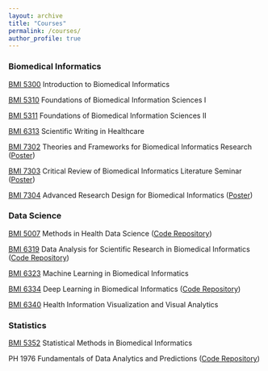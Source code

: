```yaml
---
layout: archive
title: "Courses"
permalink: /courses/
author_profile: true
---
```


### Biomedical Informatics

[BMI 5300](https://sbmi.uth.edu/current-students/catalog-of-courses-bmi/bmi-5300.htm) Introduction to Biomedical Informatics

[BMI 5310](https://sbmi.uth.edu/current-students/catalog-of-courses-bmi/bmi-5310.htm) Foundations of Biomedical Information Sciences I

[BMI 5311](https://sbmi.uth.edu/current-students/catalog-of-courses-bmi/bmi-5311.htm) Foundations of Biomedical Information Sciences II

[BMI 6313](https://sbmi.uth.edu/current-students/catalog-of-courses-bmi/bmi-6313.htm) Scientific Writing in Healthcare

[BMI 7302](https://sbmi.uth.edu/current-students/catalog-of-courses-bmi/bmi-7302.htm) Theories and Frameworks for Biomedical Informatics Research ([Poster](/files/7302Poster.pdf))

[BMI 7303](https://sbmi.uth.edu/current-students/catalog-of-courses-bmi/bmi-7303.htm) Critical Review of Biomedical Informatics Literature Seminar ([Poster](/files/7303Poster.pdf))

[BMI 7304](https://sbmi.uth.edu/current-students/catalog-of-courses-bmi/bmi-7304.htm) Advanced Research Design for Biomedical Informatics ([Poster](/files/7304Poster.pdf))

### Data Science

[BMI 5007](https://sbmi.uth.edu/current-students/catalog-of-courses-bmi/bmi-5007.htm) Methods in Health Data Science ([Code Repository](https://github.com/BingyuMao/mtds_health_data))

[BMI 6319](https://sbmi.uth.edu/current-students/catalog-of-courses-bmi/bmi-6319.htm) Data Analysis for Scientific Research in Biomedical Informatics ([Code Repository](https://github.com/BingyuMao/model_comparison_mimic))

[BMI 6323](https://sbmi.uth.edu/current-students/catalog-of-courses-bmi/bmi-6323.htm) Machine Learning in Biomedical Informatics

[BMI 6334](https://sbmi.uth.edu/current-students/catalog-of-courses-bmi/bmi-6334.htm) Deep Learning in Biomedical Informatics ([Code Repository](https://github.com/BingyuMao/deep_course_hws))

[BMI 6340](https://sbmi.uth.edu/current-students/catalog-of-courses-bmi/bmi-6340.htm) Health Information Visualization and Visual Analytics

### Statistics

[BMI 5352](https://sbmi.uth.edu/current-students/catalog-of-courses-bmi/bmi-5352.htm) Statistical Methods in Biomedical Informatics

PH 1976 Fundamentals of Data Analytics and Predictions ([Code Repository](https://github.com/BingyuMao/pd_proj))
